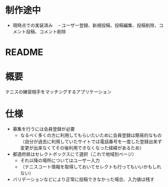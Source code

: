 # 制作途中
- 現時点での実装済み
　- ユーザー登録、新規投稿、投稿編集、投稿削除、コメント投稿、コメント削除

# README
# 概要
テニスの練習相手をマッチングするアプリケーション

# 仕様
- 募集を行うには会員登録が必要
  - なるべく多くの方に利用してもらいたいために会員登録は簡易的なもの（自分が過去に利用していたサイトでは電話番号を一度した登録出来ず変更が出来なくてその後利用できなくなった経緯があるため）
- 都道府県はセレクトボックスにて選択（これで地域別ページ）
  - それ以降の場所についてはユーザー入力
  - （テニスコート情報を取得しておいてセレクトも行ってもいいかもしれない）
- バリデーションなどにより正常に投稿できなかった場合、入力値は残す
